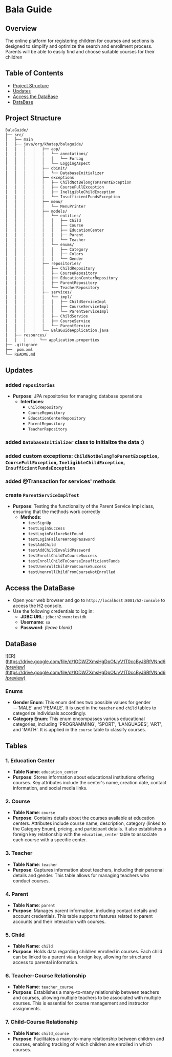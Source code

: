 # Bala Guide

## Overview
The online platform for registering children for courses and sections is designed to simplify and optimize the search and enrollment process. Parents will be able to easily find and choose suitable courses for their children
## Table of Contents

- [Project Structure](#project-structure)
- [Updates](#Updates)
- [Access the DataBase](#access-the-dataBase)
- [DataBase](#dataBase)


## Project Structure

```bash
BalaGuide/
├── src/
│   ├── main
│   ├── java/org/khatep/balaguide/
│   │   │   │   ├── aop/
│   │   │   │   │   └── annotations/
│   │   │   │   │   │   └── ForLog
│   │   │   │   │   └── LoggingAspect
│   │   │   │   ├── dbinit/
│   │   │   │   │   └── DatabaseInitializer
│   │   │   │   ├── exceptions
│   │   │   │   │   ├── ChildNotBelongToParentException
│   │   │   │   │   ├── CourseFullException
│   │   │   │   │   ├── IneligibleChildException
│   │   │   │   │   └── InsufficientFundsException
│   │   │   │   ├── menu/
│   │   │   │   │   └── MenuPrinter
│   │   │   │   ├── models/
│   │   │   │   │   └── entities/
│   │   │   │   │   │   ├── Child
│   │   │   │   │   │   ├── Course
│   │   │   │   │   │   ├── EducationCenter
│   │   │   │   │   │   ├── Parent
│   │   │   │   │   │   └── Teacher
│   │   │   │   │   └── enums/
│   │   │   │   │   │   ├── Category
│   │   │   │   │   │   ├── Colors
│   │   │   │   │   │   └── Gender
│   │   │   │   ├── repositories/
│   │   │   │   │   ├── ChildRepository
│   │   │   │   │   ├── CourseRepository
│   │   │   │   │   ├── EducationCenterRepository
│   │   │   │   │   ├── ParentRepository
│   │   │   │   │   └── TeacherRepository
│   │   │   │   ├── services/
│   │   │   │   │   └── impl/
│   │   │   │   │   │   ├── ChildServiceImpl
│   │   │   │   │   │   ├── CourseServiceImpl
│   │   │   │   │   │   └── ParentServiceImpl
│   │   │   │   │   ├── ChildService
│   │   │   │   │   ├── CourseService
│   │   │   │   │   └── ParentService
│   │   │   │   └── BalaGuideApplication.java
│   ├── resources/
│   │   │   │  └── application.properties
├── .gitignore
├──  pom.xml
└── README.md
```
## Updates

### added `repositories`
- **Purpose**: JPA repositories for managing database operations
  - **Interfaces**:
    - `ChildRepository`
    - `CourseRepository`
    - `EducationCenterRepository`
    - `ParentRepository`
    - `TeacherRepository`
### added `DatabaseInitializer` class to initialize the data :)
### added custom exceptions: `ChildNotBelongToParentException`, `CourseFullException`, `IneligibleChildException`, `InsufficientFundsException`
### added @Transaction for services' methods
### create `ParentServiceImplTest`
- **Purpose**: Testing the functionality of the Parent Service Impl class, ensuring that the methods work correctly
  - **Methods**:
    - `testSignUp`
    - `testLoginSuccess`
    - `testLoginFailureNotFound`
    - `testLoginFailureWrongPassword`
    - `testAddChild`
    - `testAddChildInvalidPassword`
    - `testEnrollChildToCourseSuccess`
    - `testEnrollChildToCourseInsufficientFunds`
    - `testUnenrollChildFromCourseSuccess`
    - `testUnenrollChildFromCourseNotEnrolled`

## Access the DataBase
   - Open your web browser and go to `http://localhost:8081/h2-console` to access the H2 console.
   - Use the following credentials to log in:
     - **JDBC URL**: `jdbc:h2:mem:testdb`
     - **Username**: `sa`
     - **Password**: *(leave blank)*

## DataBase
![ER](https://drive.google.com/file/d/1ODWZXmsHgDpOfJyV1T0ccByJSRfVNnd6/preview](https://drive.google.com/file/d/1ODWZXmsHgDpOfJyV1T0ccByJSRfVNnd6/preview)

### Enums
- **Gender Enum**: This enum defines two possible values for gender—'MALE' and 'FEMALE'. It is used in the `teacher` and `child` tables to categorize individuals accordingly.
- **Category Enum**: This enum encompasses various educational categories, including 'PROGRAMMING', 'SPORT', 'LANGUAGES', 'ART', and 'MATH'. It is applied in the `course` table to classify courses.

## Tables

### 1. Education Center
- **Table Name**: `education_center`
- **Purpose**: Stores information about educational institutions offering courses. Key attributes include the center's name, creation date, contact information, and social media links.

### 2. Course
- **Table Name**: `course`
- **Purpose**: Contains details about the courses available at education centers. Attributes include course name, description, category (linked to the Category Enum), pricing, and participant details. It also establishes a foreign key relationship with the `education_center` table to associate each course with a specific center.

### 3. Teacher
- **Table Name**: `teacher`
- **Purpose**: Captures information about teachers, including their personal details and gender. This table allows for managing teachers who conduct courses.

### 4. Parent
- **Table Name**: `parent`
- **Purpose**: Manages parent information, including contact details and account credentials. This table supports features related to parent accounts and their interaction with courses.

### 5. Child
- **Table Name**: `child`
- **Purpose**: Holds data regarding children enrolled in courses. Each child can be linked to a parent via a foreign key, allowing for structured access to parental information.

### 6. Teacher-Course Relationship
- **Table Name**: `teacher_course`
- **Purpose**: Establishes a many-to-many relationship between teachers and courses, allowing multiple teachers to be associated with multiple courses. This is essential for course management and instructor assignments.

### 7. Child-Course Relationship
- **Table Name**: `child_course`
- **Purpose**: Facilitates a many-to-many relationship between children and courses, enabling tracking of which children are enrolled in which courses.






